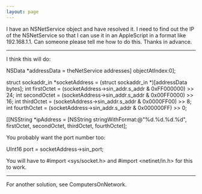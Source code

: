 ```yaml
---
layout: page
---
```


I have an NSNetService object and have resolved it. I need to find out the IP of the NSNetService so that I can use it in an AppleScript in a format like 192.168.1.1. Can someone please tell me how to do this. Thanks in advance.

----
I think this will do:
    
NSData *addressData = theNetService addresses] objectAtIndex:0];

struct sockaddr_in *socketAddress = (struct sockaddr_in *)[addressData bytes];
int firstOctet = (socketAddress->sin_addr.s_addr & 0xFF000000) >> 24;
int secondOctet = (socketAddress->sin_addr.s_addr & 0x00FF0000) >> 16;
int thirdOctet = (socketAddress->sin_addr.s_addr & 0x0000FF00) >> 8;
int fourthOctet = (socketAddress->sin_addr.s_addr & 0x000000FF) >> 0;

[[NSString *ipAddress = [NSString stringWithFormat:@"%d.%d.%d.%d", firstOctet, secondOctet, thirdOctet, fourthOctet];

You probably want the port number too:
    
UInt16 port = socketAddress->sin_port;


You will have to #import <sys/socket.h> and #import <netinet/in.h> for this to work.

----
For another solution, see ComputersOnNetwork.
